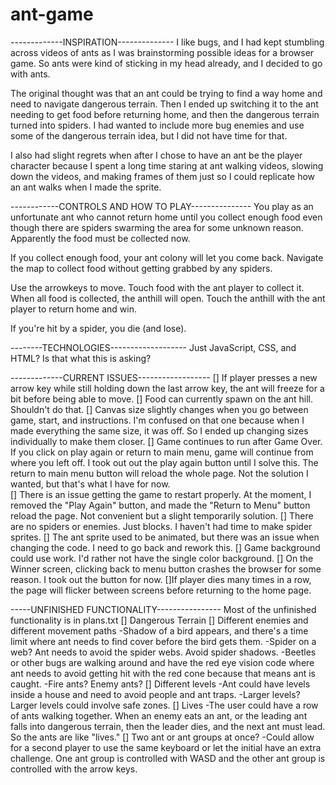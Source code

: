 # ant-game
-------------INSPIRATION--------------
I like bugs, and I had kept stumbling across videos of ants as I was brainstorming possible ideas for a browser game. So ants were kind of sticking in my head already, and I decided to go with ants. 

The original thought was that an ant could be trying to find a way home and need to navigate dangerous terrain. Then I ended up switching it to the ant needing to get food before returning home, and then the dangerous terrain turned into spiders. I had wanted to include more bug enemies and use some of the dangerous terrain idea, but I did not have time for that. 

I also had slight regrets when after I chose to have an ant be the player character because I spent a long time staring at ant walking videos, slowing down the videos, and making frames of them just so I could replicate how an ant walks when I made the sprite. 

------------CONTROLS AND HOW TO PLAY---------------
You play as an unfortunate ant who cannot return home until you collect enough food even though there are spiders swarming the area for some unknown reason. Apparently the food must be collected now.

If you collect enough food, your ant colony will let you come back. 
Navigate the map to collect food without getting grabbed by any spiders.

Use the arrowkeys to move. 
Touch food with the ant player to collect it. 
When all food is collected, the anthill will open. 
Touch the anthill with the ant player to return home and win.

If you're hit by a spider, you die (and lose).

--------TECHNOLOGIES-------------------
Just JavaScript, CSS, and HTML? Is that what this is asking?

-------------CURRENT ISSUES------------------
[] If player presses a new arrow key while still holding down
    the last arrow key, the ant will freeze for a bit before
    being able to move.
[] Food can currently spawn on the ant hill. Shouldn't do that. 
[] Canvas size slightly changes when you go between game, start, and instructions. I'm confused on that one because when I made everything the same size, it was off. So I ended up changing sizes individually to make them closer. 
[] Game continues to run after Game Over. If you click on play again or return to main menu, game will continue from where you left off. I took out out the play again button until I solve this. The return to main menu button will reload the whole page. Not the solution I wanted, but that's what I have for now.  
[] There is an issue getting the game to restart properly. At the moment, I removed the "Play Again" button, and made the "Return to Menu" button reload the page. Not convenient but a slight temporarily solution.
[] There are no spiders or enemies. Just blocks. I haven't had time to make spider sprites.
[] The ant sprite used to be animated, but there was an issue when changing the code. I need to go back and rework this.
[] Game background could use work. I'd rather not have the single color background. 
[] On the Winner screen, clicking back to menu button crashes the browser for some reason. I took out the button for now. 
[]If player dies many times in a row, the page will flicker between screens before returning to the home page. 

-----UNFINISHED FUNCTIONALITY----------------
Most of the unfinished functionality is in plans.txt 
[] Dangerous Terrain
[] Different enemies and different movement paths
    -Shadow of a bird appears, and there's a time limit where ant needs to find
    cover before the bird gets them.
    -Spider on a web? Ant needs to avoid the spider webs. Avoid spider shadows.
    -Beetles or other bugs are walking around and have the red eye vision code where ant needs to avoid getting hit with the red cone because that means ant is caught.
    -Fire ants? Enemy ants?
[] Different levels
    -Ant could have levels inside a house and need to avoid people and ant traps.
    -Larger levels? Larger levels could involve safe zones. 
[] Lives
    -The user could have a row of ants walking together. When an enemy eats an ant, or the leading ant falls into dangerous terrain, then the leader dies, and the next ant must lead. So the ants are like "lives."
[] Two ant or ant groups at once?
    -Could allow for a second player to use the same keyboard or let the initial have an extra challenge. One ant group is controlled with WASD and the other ant group is controlled with the arrow keys. 